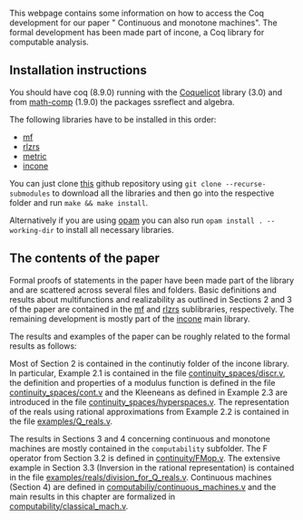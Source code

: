 This webpage contains some information on how to access the Coq development for our paper " Continuous and monotone machines".
The formal development has been made part of incone, a Coq library for computable analysis.

## Installation instructions
You should have coq (8.9.0) running with the [Coquelicot](http://coquelicot.saclay.inria.fr/) library (3.0) and from [math-comp](https://math-comp.github.io/math-comp/) (1.9.0) the packages ssreflect and algebra. 

The following libraries have to be installed in this order:
- [mf](https://github.com/FlorianSteinberg/mf/tree/v1.1) 
- [rlzrs](https://github.com/FlorianSteinberg/rlzrs/tree/v1.1)
- [metric](https://github.com/FlorianSteinberg/metric/tree/v1.1)
- [incone](https://github.com/FlorianSteinberg/incone/tree/v1.1)

You can just clone [this](https://github.com/holgerthies/continuous-machines) github repository using `git clone --recurse-submodules` to download all the libraries and then go into the respective folder and run
`make && make install`.

Alternatively if you are using [opam](https://coq.inria.fr/opam-using.html) you can also run 
`opam install . --working-dir` to install all necessary libraries.

## The contents of the paper
Formal proofs of statements in the paper have been made part of the library and are scattered across several files and folders.
Basic definitions and results about multifunctions and realizability as outlined in Sections 2 and 3 of the paper are contained in the [mf](https://github.com/FlorianSteinberg/mf/tree/v1.1)  and [rlzrs](https://github.com/FlorianSteinberg/rlzrs/tree/v1.1) sublibraries, respectively.
The remaining development is mostly part of the [incone](https://github.com/FlorianSteinberg/incone/tree/v1.1) main library.

The results and examples of the paper can be roughly related to the formal results as follows:

Most of Section 2 is contained in the continutiy folder of the incone library.
In particular, Example 2.1 is contained in the file [continuity_spaces/discr.v](https://github.com/FlorianSteinberg/incone/tree/v1.1/), the definition and properties of a modulus function is defined in the file [continuity_spaces/cont.v](https://github.com/FlorianSteinberg/incone/tree/v1.1/continuity_spaces/cont.v) and the Kleeneans as defined in Example 2.3 are introduced in the file [continuity_spaces/hyperspaces.v](https://github.com/FlorianSteinberg/incone/tree/v1.1/continuity_spaces/hyperspaces.v).
The representation of the reals using rational approximations from Example 2.2 is contained in the file [examples/Q_reals.v](https://github.com/FlorianSteinberg/incone/tree/v1.1/examples/Q_reals.v).

The results in Sections 3 and 4 concerning continuous and monotone machines are mostly contained in the `computability` subfolder.
The F operator from Section 3.2 is defined in [continuity/FMop.v](https://github.com/FlorianSteinberg/incone/tree/v1.1/continuity/FMop.v).
The extensive example in Section 3.3 (Inversion in the rational representation) is contained in the file [examples/reals/division_for_Q_reals.v](https://github.com/FlorianSteinberg/incone/tree/v1.1/examples/reals/division_for_Q_reals.v).
Continuous machines (Section 4) are defined in [computabiliy/continuous_machines.v](https://github.com/FlorianSteinberg/incone/tree/v1.1/computabiliy/continuous_machines.v) and the main results in this chapter are formalized in [computability/classical_mach.v](https://github.com/FlorianSteinberg/incone/tree/v1.1/computability/classical_mach.v).
